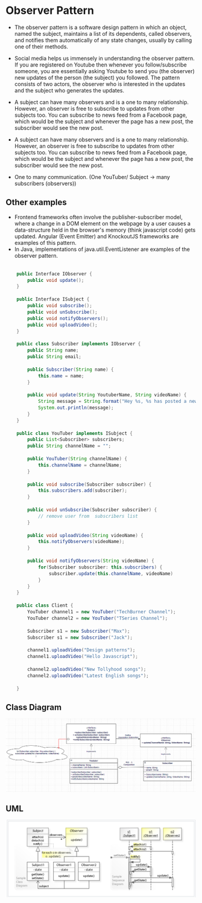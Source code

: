 # Observer Pattern

- The observer pattern is a software design pattern in which an object, named the subject, maintains a list of its dependents, called observers, and notifies them automatically of any state changes, usually by calling one of their methods.

- Social media helps us immensely in understanding the observer pattern. If you are registered on Youtube then whenever you follow/subscribe someone, you are essentially asking Youtube to send you (the observer) new updates of the person (the subject) you followed. The pattern consists of two actors, the observer who is interested in the updates and the subject who generates the updates.

- A subject can have many observers and is a one to many relationship. However, an observer is free to subscribe to updates from other subjects too. You can subscribe to news feed from a Facebook page, which would be the subject and whenever the page has a new post, the subscriber would see the new post.

- A subject can have many observers and is a one to many relationship. However, an observer is free to subscribe to updates from other subjects too. You can subscribe to news feed from a Facebook page, which would be the subject and whenever the page has a new post, the subscriber would see the new post.

- One to many communication. (One YouTuber/ Subject -> many subscribers (observers))

## Other examples

- Frontend frameworks often involve the publisher-subscriber model, where a change in a DOM element on the webpage by a user causes a data-structure held in the browser's memory (think javascript code) gets updated. Angular (Event Emitter) and KnockoutJS frameworks are examples of this pattern.
- In Java, implementations of java.util.EventListener are examples of the observer pattern.

``` Java

    public Interface IObserver {
        public void update();
    }

    public Interface ISubject {
        public void subscribe();
        public void unSubscribe();
        public void notifyObservers();
        public void uploadVideo();
    }

    public class Subscriber implements IObserver {
        public String name;
        public String email;

        public Subscriber(String name) {
            this.name = name;
        }

        public void update(String YoutuberName, String videoName) {
            String message = String.format("Hey %s, %s has posted a new video named: %s, check it out if you interested.",this.name, YoutuberName, videoName);
            System.out.println(message);
        }
    }

    public class YouTuber implements ISubject {
        public List<Subscriber> subscribers;
        public String channelName = "";

        public YouTuber(String channelName) {
            this.channelName = channelName;
        }

        public void subscribe(Subscriber subscriber) {
            this.subscribers.add(subscriber);
        }

        public void unSubscribe(Subscriber subscriber) {
            // remove user from  subscribers list
        }

        public void uploadVideo(String videoName) {
            this.notifyObservers(videoName);
        }

        public void notifyObservers(String videoName) {
            for(Subscriber subscriber: this.subscribers) {
                subscriber.update(this.channelName, videoName)
            }
        }
    }

    public class Client {
        YouTuber channel1 = new YouTuber("TechBurner Channel");
        YouTuber channel2 = new YouTuber("TSeries Channel");

        Subscriber s1 = new Subscriber("Max");
        Subscriber s1 = new Subscriber("Jack");

        channel1.uploadVideo("Design patterns");
        channel1.uploadVideo("Hello Javascript");

        channel2.uploadVideo("New Tollyhood songs");
        channel2.uploadVideo("Latest English songs");

    }


```

## Class Diagram

![Observer Pattern](../resources/observer-pattern.PNG)

## UML
![Observer Pattern wiki](../resources/observer-pattern-wiki.PNG)